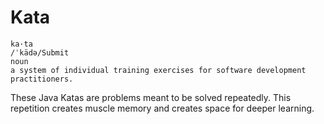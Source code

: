 # Kata

```
ka·ta
/ˈkädə/Submit
noun
a system of individual training exercises for software development practitioners.
```

These Java Katas are problems meant to be solved repeatedly.  This repetition creates muscle memory and creates space for deeper learning. 
